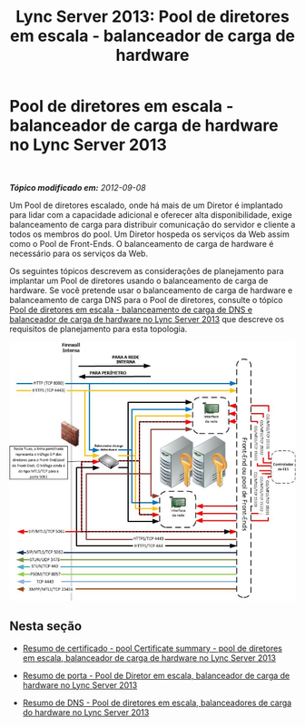 ﻿---
title: 'Lync Server 2013: Pool de diretores em escala - balanceador de carga de hardware'
TOCTitle: Pool de diretores em escala - balanceador de carga de hardware
ms:assetid: cf34759a-b384-479c-855f-ea5e80a234b6
ms:mtpsurl: https://technet.microsoft.com/pt-br/library/JJ205316(v=OCS.15)
ms:contentKeyID: 49308153
ms.date: 05/19/2016
mtps_version: v=OCS.15
ms.translationtype: HT
---

# Pool de diretores em escala - balanceador de carga de hardware no Lync Server 2013

 

_**Tópico modificado em:** 2012-09-08_

Um Pool de diretores escalado, onde há mais de um Diretor é implantado para lidar com a capacidade adicional e oferecer alta disponibilidade, exige balanceamento de carga para distribuir comunicação do servidor e cliente a todos os membros do pool. Um Diretor hospeda os serviços da Web assim como o Pool de Front-Ends. O balanceamento de carga de hardware é necessário para os serviços da Web.

Os seguintes tópicos descrevem as considerações de planejamento para implantar um Pool de diretores usando o balanceamento de carga de hardware. Se você pretende usar o balanceamento de carga de hardware e balanceamento de carga DNS para o Pool de diretores, consulte o tópico [Pool de diretores em escala - balanceamento de carga de DNS e balanceador de carga de hardware no Lync Server 2013](lync-server-2013-scaled-director-pool-dns-load-balancing-and-hardware-load-balancer.md) que descreve os requisitos de planejamento para esta topologia.

![Novo Pool de Diretor em Escala](images/JJ205316.cfa892b9-5b24-4245-b5bd-c5da21984eeb(OCS.15).jpg "Novo Pool de Diretor em Escala")

## Nesta seção

  - [Resumo de certificado - pool Certificate summary - pool de diretores em escala, balanceador de carga de hardware no Lync Server 2013](lync-server-2013-certificate-summary-scaled-director-pool-hardware-load-balancer.md)

  - [Resumo de porta - Pool de Diretor em escala, balanceador de carga de hardware no Lync Server 2013](lync-server-2013-port-summary-scaled-director-pool-hardware-load-balancer.md)

  - [Resumo de DNS - Pool de diretores em escala, balanceadores de carga do hardware no Lync Server 2013](lync-server-2013-dns-summary-scaled-director-pool-hardware-load-balancer.md)

